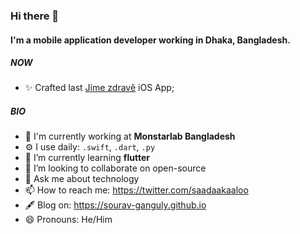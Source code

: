 
### Hi there 👋

#### I'm a mobile application developer working in Dhaka, Bangladesh.


##### NOW

- ✨ Crafted last [Jíme zdravě](https://apps.apple.com/cz/app/j%C3%ADme-zdravě/id1021209578) iOS App;

##### BIO

- 🏢 I'm currently working at **Monstarlab Bangladesh**
- ⚙️ I use daily: `.swift`, `.dart`, `.py`
- 🌱 I’m currently learning **flutter**
- 👯 I’m looking to collaborate on open-source
- 💬 Ask me about technology
- 📫 How to reach me: https://twitter.com/saadaakaaloo
- 🖋 Blog on: https://sourav-ganguly.github.io
- 😄 Pronouns: He/Him
